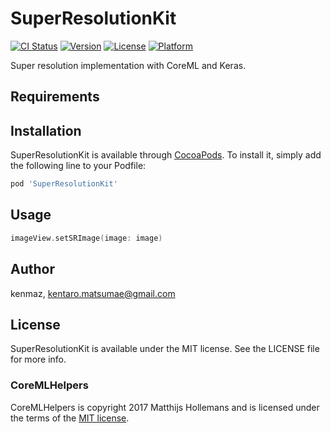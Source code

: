 # SuperResolutionKit

[![CI Status](https://img.shields.io/travis/kenmaz/SuperResolutionKit.svg?style=flat)](https://travis-ci.org/kenmaz/SuperResolutionKit)
[![Version](https://img.shields.io/cocoapods/v/SuperResolutionKit.svg?style=flat)](https://cocoapods.org/pods/SuperResolutionKit)
[![License](https://img.shields.io/cocoapods/l/SuperResolutionKit.svg?style=flat)](https://cocoapods.org/pods/SuperResolutionKit)
[![Platform](https://img.shields.io/cocoapods/p/SuperResolutionKit.svg?style=flat)](https://cocoapods.org/pods/SuperResolutionKit)

Super resolution implementation with CoreML and Keras.

## Requirements

## Installation

SuperResolutionKit is available through [CocoaPods](https://cocoapods.org). To install
it, simply add the following line to your Podfile:

```ruby
pod 'SuperResolutionKit'
```

## Usage

```swift
imageView.setSRImage(image: image)
```

## Author

kenmaz, kentaro.matsumae@gmail.com

## License

SuperResolutionKit is available under the MIT license. See the LICENSE file for more info.

### CoreMLHelpers
CoreMLHelpers is copyright 2017 Matthijs Hollemans and is licensed under the terms of the [MIT license](https://github.com/hollance/CoreMLHelpers/blob/master/LICENSE.txt).
